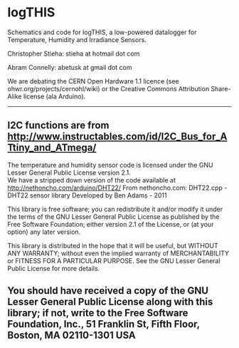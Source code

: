 logTHIS
=======

Schematics and code for logTHIS, a low-powered datalogger for Temperature, Humidity and Irradiance Sensors.

Christopher Stieha: stieha at hotmail dot com

Abram Connelly: abetusk at gmail dot com

We are debating the CERN Open Hardware 1.1 licence (see ohwr.org/projects/cernohl/wiki) or the Creative Commons Attribution Share-Alike license (ala Arduino).

------------------------------------------------
I2C functions are from http://www.instructables.com/id/I2C_Bus_for_ATtiny_and_ATmega/
------------------------------------------------
The temperature and humidity sensor code is licensed under the GNU Lesser General Public License version 2.1.  
We have a stripped down version of the code available at http://nethoncho.com/arduino/DHT22/
From nethoncho.com:
  DHT22.cpp - DHT22 sensor library
  Developed by Ben Adams - 2011

  This library is free software; you can redistribute it and/or
  modify it under the terms of the GNU Lesser General Public
  License as published by the Free Software Foundation; either
  version 2.1 of the License, or (at your option) any later version.

  This library is distributed in the hope that it will be useful,
  but WITHOUT ANY WARRANTY; without even the implied warranty of
  MERCHANTABILITY or FITNESS FOR A PARTICULAR PURPOSE.  See the GNU
  Lesser General Public License for more details.

  You should have received a copy of the GNU Lesser General Public
  License along with this library; if not, write to the Free Software
  Foundation, Inc., 51 Franklin St, Fifth Floor, Boston, MA  02110-1301  USA
------------------------------------------------




